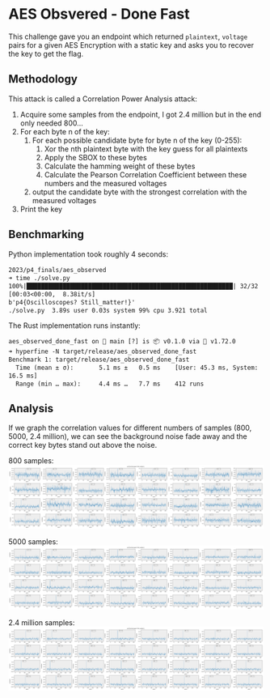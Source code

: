 # AES Obsvered - Done Fast

This challenge gave you an endpoint which returned `plaintext`, `voltage` pairs for a given AES Encryption with a static key and asks you to recover the key to get the flag.

## Methodology

This attack is called a Correlation Power Analysis attack:

1. Acquire some samples from the endpoint, I got 2.4 million but in the end only needed 800...
2. For each byte n of the key:
    1. For each possible candidate byte for byte n of the key (0-255):
        1. Xor the nth plaintext byte with the key guess for all plaintexts
        2. Apply the SBOX to these bytes
        3. Calculate the hamming weight of these bytes
        4. Calculate the Pearson Correlation Coefficient between these numbers and the measured voltages
    2. output the candidate byte with the strongest correlation with the measured voltages
3. Print the key


## Benchmarking

Python implementation took roughly 4 seconds:
```
2023/p4_finals/aes_observed
➜ time ./solve.py
100%|█████████████████████████████████████████████████████████| 32/32 [00:03<00:00,  8.38it/s]
b'p4{Oscilloscopes? Still_matter!}'
./solve.py  3.89s user 0.03s system 99% cpu 3.921 total
```

The Rust implementation runs instantly:
```
aes_observed_done_fast on  main [?] is 📦 v0.1.0 via 🦀 v1.72.0
➜ hyperfine -N target/release/aes_observed_done_fast
Benchmark 1: target/release/aes_observed_done_fast
  Time (mean ± σ):       5.1 ms ±   0.5 ms    [User: 45.3 ms, System: 16.5 ms]
  Range (min … max):     4.4 ms …   7.7 ms    412 runs
```

## Analysis
If we graph the correlation values for different numbers of samples (800, 5000, 2.4 million), we can see the background noise fade away and the correct key bytes stand out above the noise.

800 samples:
![](analysis/correlations_800.png)

5000 samples:
![](analysis/correlations.png)

2.4 million samples:
![](analysis/correlations_all.png)

